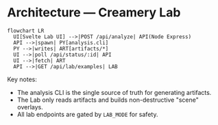 # Architecture — Creamery Lab

```mermaid
flowchart LR
  UI[Svelte Lab UI] -->|POST /api/analyze| API(Node Express)
  API -->|spawn| PY[analysis.cli]
  PY -->|writes| ART[artifacts/*]
  UI -->|poll /api/status/:id| API
  UI -->|fetch| ART
  API -->|GET /api/lab/examples| LAB
```

Key notes:
- The analysis CLI is the single source of truth for generating artifacts.
- The Lab only reads artifacts and builds non-destructive "scene" overlays.
- All lab endpoints are gated by `LAB_MODE` for safety.
